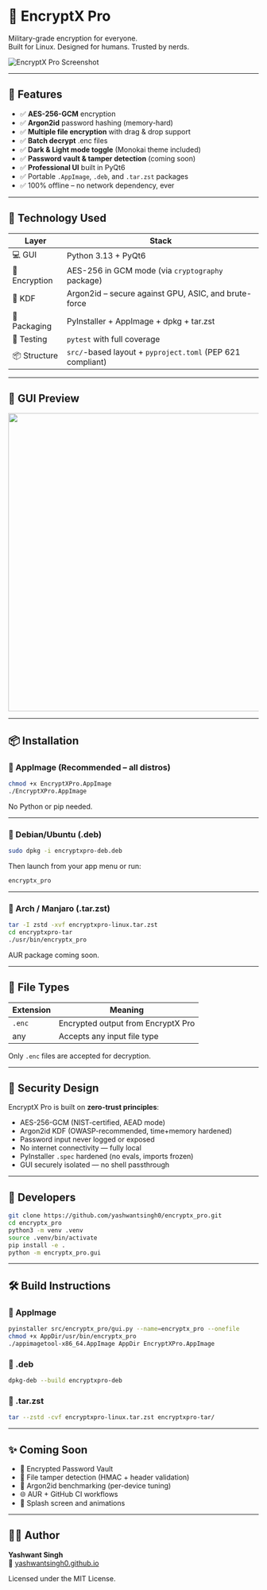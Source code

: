# 🔐 EncryptX Pro

Military-grade encryption for everyone.  
Built for Linux. Designed for humans. Trusted by nerds.

![EncryptX Pro Screenshot](https://user-images.githubusercontent.com/your-placeholder.png)

---

## 🚀 Features

- ✅ **AES-256-GCM** encryption
- ✅ **Argon2id** password hashing (memory-hard)
- ✅ **Multiple file encryption** with drag & drop support
- ✅ **Batch decrypt** .enc files
- ✅ **Dark & Light mode toggle** (Monokai theme included)
- ✅ **Password vault & tamper detection** (coming soon)
- ✅ **Professional UI** built in PyQt6
- ✅ Portable `.AppImage`, `.deb`, and `.tar.zst` packages
- ✅ 100% offline – no network dependency, ever

---

## 🔧 Technology Used

| Layer             | Stack                                                      |
|------------------|------------------------------------------------------------|
| 💻 GUI            | Python 3.13 + PyQt6                                        |
| 🔐 Encryption     | AES-256 in GCM mode (via `cryptography` package)           |
| 🔑 KDF            | Argon2id – secure against GPU, ASIC, and brute-force       |
| 🧱 Packaging      | PyInstaller + AppImage + dpkg + tar.zst                    |
| 🧪 Testing        | `pytest` with full coverage                                |
| 📦 Structure      | `src/`-based layout + `pyproject.toml` (PEP 621 compliant) |

---

## 📸 GUI Preview

<p align="center">
  <img src="https://user-images.githubusercontent.com/your-screenshot.png" width="600"/>
</p>

---

## 📦 Installation

### 🔹 AppImage (Recommended – all distros)

```bash
chmod +x EncryptXPro.AppImage
./EncryptXPro.AppImage
```

No Python or pip needed.

---

### 🔹 Debian/Ubuntu (.deb)

```bash
sudo dpkg -i encryptxpro-deb.deb
```

Then launch from your app menu or run:

```bash
encryptx_pro
```

---

### 🔹 Arch / Manjaro (.tar.zst)

```bash
tar -I zstd -xvf encryptxpro-linux.tar.zst
cd encryptxpro-tar
./usr/bin/encryptx_pro
```

AUR package coming soon.

---

## 📂 File Types

| Extension | Meaning                      |
|-----------|------------------------------|
| `.enc`    | Encrypted output from EncryptX Pro |
| any       | Accepts any input file type  |

Only `.enc` files are accepted for decryption.

---

## 🔐 Security Design

EncryptX Pro is built on **zero-trust principles**:

- AES-256-GCM (NIST-certified, AEAD mode)
- Argon2id KDF (OWASP-recommended, time+memory hardened)
- Password input never logged or exposed
- No internet connectivity — fully local
- PyInstaller `.spec` hardened (no evals, imports frozen)
- GUI securely isolated — no shell passthrough

---

## 🔧 Developers

```bash
git clone https://github.com/yashwantsingh0/encryptx_pro.git
cd encryptx_pro
python3 -m venv .venv
source .venv/bin/activate
pip install -e .
python -m encryptx_pro.gui
```

---

## 🛠 Build Instructions

### 🔹 AppImage

```bash
pyinstaller src/encryptx_pro/gui.py --name=encryptx_pro --onefile
chmod +x AppDir/usr/bin/encryptx_pro
./appimagetool-x86_64.AppImage AppDir EncryptXPro.AppImage
```

### 🔹 .deb

```bash
dpkg-deb --build encryptxpro-deb
```

### 🔹 .tar.zst

```bash
tar --zstd -cvf encryptxpro-linux.tar.zst encryptxpro-tar/
```

---

## ✨ Coming Soon

- 🔏 Encrypted Password Vault
- 🧪 File tamper detection (HMAC + header validation)
- 🧠 Argon2id benchmarking (per-device tuning)
- 🌐 AUR + GitHub CI workflows
- 🎨 Splash screen and animations

---

## 🧑‍💻 Author

**Yashwant Singh**  
🔗 [yashwantsingh0.github.io](https://yashwantsingh0.github.io)

Licensed under the MIT License.
